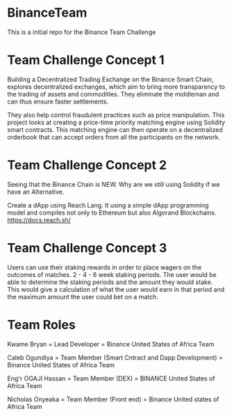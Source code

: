# BinanceTeam
This is a initial repo for the Binance Team Challenge

# Team Challenge Concept 1

Building a Decentralized Trading Exchange on the Binance Smart Chain, explores decentralized exchanges, which aim to bring more transparency to the trading of assets and commodities. They eliminate the middleman and can thus ensure faster settlements. 

They also help control fraudulent practices such as price manipulation. This project looks at creating a price-time priority matching engine using Solidity smart contracts. This matching engine can then operate on a decentralized orderbook that can accept orders from all the participants on the network.

# Team Challenge Concept 2

Seeing that the Binance Chain is NEW. Why are we still using Solidity if we have an Alternative. 

Create a dApp using Reach Lang. It using a simple dApp programming model and compiles not only to Ethereum but also Algorand Blockchains.
https://docs.reach.sh/ 

# Team Challenge Concept 3

Users can use their staking rewards in order to place wagers on the outcomes of matches.
2 - 4 - 6 week staking periods. The user would be able to determine the staking periods and the amount they would stake.
This would give a calculation of what the user would earn in that period and the maximum amount the user could bet on a match.

# Team Roles

Kwame Bryan  = Lead Developer = Binance United States of Africa Team

Caleb Ogundiya = Team Member (Smart Cntract and Dapp Development) = Binance United States of Africa Team

Eng'r OGAJI Hassan = Team Member (DEX) = BINANCE United States of Africa Team

Nicholas Onyeaka = Team Member (Front end) = Binance United states of Africa Team
